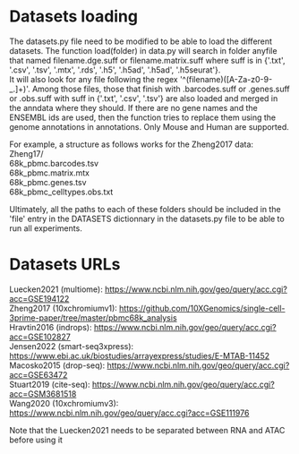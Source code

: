 # Datasets loading
The datasets.py file need to be modified to be able to load the different datasets. The function load(folder) in data.py will search in folder anyfile that named filename.dge.suff or filename.matrix.suff where suff is in {'.txt', '.csv', '.tsv', '.mtx', '.rds', '.h5', '.h5ad', '.h5ad', '.h5seurat'}.\
It will also look for any file following the regex '^(filename)([A-Za-z0-9\-\_\.]+)'. Among those files, those that finish with .barcodes.suff or .genes.suff or .obs.suff with suff in {'.txt', '.csv', '.tsv'} are also loaded and merged in the anndata where they should. If there are no gene names and the ENSEMBL ids are used, then the function tries to replace them using the genome annotations in annotations. Only Mouse and Human are supported.

For example, a structure as follows works for the Zheng2017 data:\
Zheng17/\
  68k_pbmc.barcodes.tsv\
  68k_pbmc.matrix.mtx\
  68k_pbmc.genes.tsv\
  68k_pbmc_celltypes.obs.txt
  
Ultimately, all the paths to each of these folders should be included in the 'file' entry in the DATASETS dictionnary in the datasets.py file to be able to run all experiments.

# Datasets URLs

Luecken2021 (multiome): https://www.ncbi.nlm.nih.gov/geo/query/acc.cgi?acc=GSE194122 \
Zheng2017 (10xchromiumv1): https://github.com/10XGenomics/single-cell-3prime-paper/tree/master/pbmc68k_analysis \
Hravtin2016 (indrops): https://www.ncbi.nlm.nih.gov/geo/query/acc.cgi?acc=GSE102827 \
Jensen2022 (smart-seq3xpress): https://www.ebi.ac.uk/biostudies/arrayexpress/studies/E-MTAB-11452 \
Macosko2015 (drop-seq): https://www.ncbi.nlm.nih.gov/geo/query/acc.cgi?acc=GSE63472 \
Stuart2019 (cite-seq): https://www.ncbi.nlm.nih.gov/geo/query/acc.cgi?acc=GSM3681518 \
Wang2020 (10xchromiumv3): https://www.ncbi.nlm.nih.gov/geo/query/acc.cgi?acc=GSE111976

Note that the Luecken2021 needs to be separated between RNA and ATAC before using it
